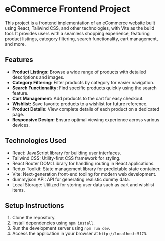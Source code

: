 # eCommerce Frontend Project

This project is a frontend implementation of an eCommerce website built using React, Tailwind CSS, and other technologies, with Vite as the build tool. It provides users with a seamless shopping experience, featuring product listings, category filtering, search functionality, cart management, and more.

## Features

- **Product Listings:** Browse a wide range of products with detailed descriptions and images.
- **Category Filtering:** Filter products by category for easier navigation.
- **Search Functionality:** Find specific products quickly using the search feature.
- **Cart Management:** Add products to the cart for easy checkout.
- **Wishlist:** Save favorite products to a wishlist for future reference.
- **Product Details:** View complete details of each product on a dedicated page.
- **Responsive Design:** Ensure optimal viewing experience across various devices.

## Technologies Used

- React: JavaScript library for building user interfaces.
- Tailwind CSS: Utility-first CSS framework for styling.
- React Router DOM: Library for handling routing in React applications.
- Redux Toolkit: State management library for predictable state container.
- Vite: Next-generation front-end tooling for modern web development.
- dummyjson API: API for generating realistic dummy data.
- Local Storage: Utilized for storing user data such as cart and wishlist items.

## Setup Instructions

1. Clone the repository.
2. Install dependencies using `npm install`.
3. Run the development server using `npm run dev`.
4. Access the application in your browser at `http://localhost:5173`.


